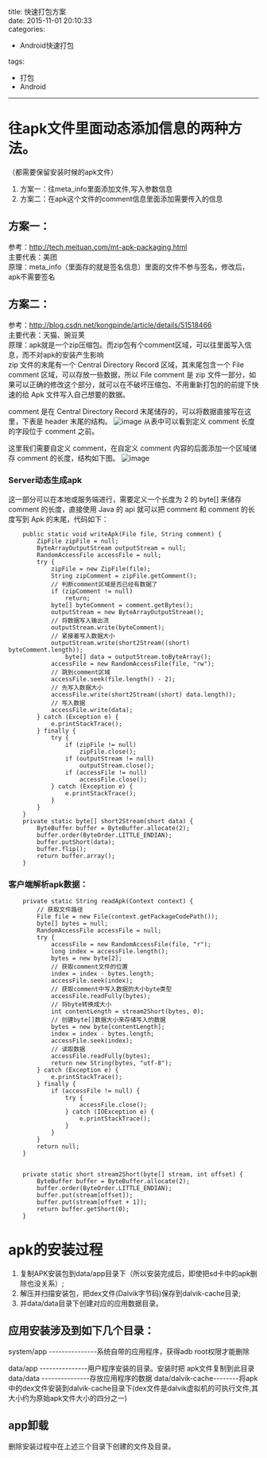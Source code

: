 title: 快速打包方案    
date: 2015-11-01 20:10:33    
categories:    
- Android快速打包    
       
       
       
tags:       
- 打包    
- Android    
---


# 往apk文件里面动态添加信息的两种方法。 
（都需要保留安装时候的apk文件）

1. 方案一：往meta_info里面添加文件,写入参数信息
2. 方案二：在apk这个文件的comment信息里面添加需要传入的信息  



## 方案一：  
参考：http://tech.meituan.com/mt-apk-packaging.html   
主要代表：美团  
原理：meta_info（里面存的就是签名信息）里面的文件不参与签名，修改后，apk不需要签名 

## 方案二：  
参考：http://blog.csdn.net/kongpinde/article/details/51518466  
主要代表：天猫、豌豆荚   
原理：apk就是一个zip压缩包。而zip包有个comment区域，可以往里面写入信息，而不对apk的安装产生影响   
zip 文件的末尾有一个 Central Directory Record 区域，其末尾包含一个 File comment 区域，可以存放一些数据，所以 File comment 是 zip 文件一部分，如果可以正确的修改这个部分，就可以在不破坏压缩包、不用重新打包的的前提下快速的给 Apk 文件写入自己想要的数据。

comment 是在 Central Directory Record 末尾储存的，可以将数据直接写在这里，下表是 header 末尾的结构。
 ![image](https://raw.githubusercontent.com/liuyicheng3/learning-summary/master/images/zip_comment.png)
从表中可以看到定义 comment 长度的字段位于 comment 之前。

这里我们需要自定义 comment，在自定义 comment 内容的后面添加一个区域储存 comment 的长度，结构如下图。
![image](https://raw.githubusercontent.com/liuyicheng3/learning-summary/master/images/zip_comment_structure.png)

### Server动态生成apk 
这一部分可以在本地或服务端进行，需要定义一个长度为 2 的 byte[] 来储存 comment 的长度，直接使用 Java 的 api 就可以把 comment 和 comment 的长度写到 Apk 的末尾，代码如下：

    	public static void writeApk(File file, String comment) {
    		ZipFile zipFile = null;
    		ByteArrayOutputStream outputStream = null;
    		RandomAccessFile accessFile = null;
    		try {
    			zipFile = new ZipFile(file);
    			String zipComment = zipFile.getComment();
    			// 判断comment区域是否已经有数据了
    			if (zipComment != null)
    				return;
    			byte[] byteComment = comment.getBytes();
    			outputStream = new ByteArrayOutputStream();
    			// 将数据写入输出流
    			outputStream.write(byteComment);
    			// 紧接着写入数据大小
    			outputStream.write(short2Stream((short) byteComment.length));
        			byte[] data = outputStream.toByteArray();
    			accessFile = new RandomAccessFile(file, "rw");
    			// 跳到comment区域
    			accessFile.seek(file.length() - 2);
    			// 先写入数据大小
    			accessFile.write(short2Stream((short) data.length));
    			// 写入数据
    			accessFile.write(data);
    		} catch (Exception e) {
    			e.printStackTrace();
    		} finally {
    			try {
    				if (zipFile != null)
    					zipFile.close();
    				if (outputStream != null)
    					outputStream.close();
    				if (accessFile != null)
    					accessFile.close();
    			} catch (Exception e) {
    				e.printStackTrace();
    			}
    		}
    	}
    	private static byte[] short2Stream(short data) {
    		ByteBuffer buffer = ByteBuffer.allocate(2);
    		buffer.order(ByteOrder.LITTLE_ENDIAN);
    		buffer.putShort(data);
    		buffer.flip();
    		return buffer.array();
    	}



### 客户端解析apk数据：


        private static String readApk(Context context) {
    		// 获取文件路径
    		File file = new File(context.getPackageCodePath());
    		byte[] bytes = null;
    		RandomAccessFile accessFile = null;
    		try {
    			accessFile = new RandomAccessFile(file, "r");
    			long index = accessFile.length();
    			bytes = new byte[2];
    			// 获取comment文件的位置
    			index = index - bytes.length;
    			accessFile.seek(index);
    			// 获取comment中写入数据的大小byte类型
    			accessFile.readFully(bytes);
    			// 将byte转换成大小
    			int contentLength = stream2Short(bytes, 0);
    			// 创建byte[]数据大小来存储写入的数据
    			bytes = new byte[contentLength];
    			index = index - bytes.length;
    			accessFile.seek(index);
    			// 读取数据
    			accessFile.readFully(bytes);
    			return new String(bytes, "utf-8");
    		} catch (Exception e) {
    			e.printStackTrace();
    		} finally {
    			if (accessFile != null) {
    				try {
    					accessFile.close();
    				} catch (IOException e) {
    					e.printStackTrace();
    				}
    			}
    		}
    		return null;
    	}
    

    	private static short stream2Short(byte[] stream, int offset) {
    		ByteBuffer buffer = ByteBuffer.allocate(2);
    		buffer.order(ByteOrder.LITTLE_ENDIAN);
    		buffer.put(stream[offset]);
    		buffer.put(stream[offset + 1]);
    		return buffer.getShort(0);
    	}

# apk的安装过程
1. 复制APK安装包到data/app目录下（所以安装完成后，即使把sd卡中的apk删除也没关系）;
2. 解压并扫描安装包，把dex文件(Dalvik字节码)保存到dalvik-cache目录;
3. 并data/data目录下创建对应的应用数据目录。


## 应用安装涉及到如下几个目录：        

system/app ---------------系统自带的应用程序，获得adb root权限才能删除

data/app  ---------------用户程序安装的目录。安装时把                                                                                                      apk文件复制到此目录
data/data ---------------存放应用程序的数据
data/dalvik-cache--------将apk中的dex文件安装到dalvik-cache目录下(dex文件是dalvik虚拟机的可执行文件,其大小约为原始apk文件大小的四分之一)



## app卸载

删除安装过程中在上述三个目录下创建的文件及目录。



